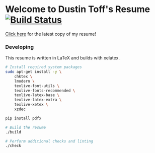 # Welcome to Dustin Toff's Resume [![Build Status](https://travis-ci.com/quittle/resume.svg?branch=master)](https://travis-ci.com/quittle/resume)

[Click here](https://github.com/quittle/resume/releases/latest/download/Dustin.Toff.Resume.pdf) for the latest copy of my resume!

### Developing

This resume is written in LaTeX and builds with xelatex.

```bash
# Install required system packages
sudo apt-get install -y \
    chktex \
    lmodern \
    texlive-font-utils \
    texlive-fonts-recommended \
    texlive-latex-base \
    texlive-latex-extra \
    texlive-xetex \
    xzdec

pip install pdfx

# Build the resume
./build

# Perform additional checks and linting
./check
```
